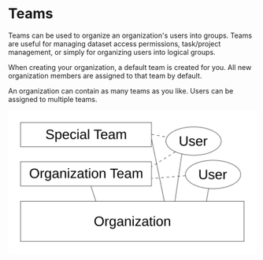 # Teams
Teams can be used to organize an organization's users into groups. Teams are useful for managing dataset access permissions, task/project management, or simply for organizing users into logical groups.

When creating your organization, a default team is created for you.
All new organization members are assigned to that team by default.

An organization can contain as many teams as you like. Users can be assigned to multiple teams.

![All users, annotations, and datasets belong to an organization. All users are assigned to a default team. Further teams can be created for fine-grained access permissions.](../images/teams.jpeg)

